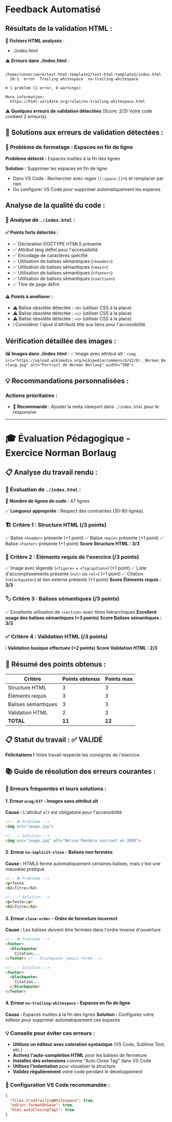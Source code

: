 # Feedback Automatisé

## Résultats de la validation HTML :

📁 **Fichiers HTML analysés** :
- ./index.html

⚠️ **Erreurs dans ./index.html** :
```

/home/runner/work/test-html-template2/test-html-template2/index.html
  26:1  error  Trailing whitespace  no-trailing-whitespace

✖ 1 problem (1 error, 0 warnings)

More information:
  https://html-validate.org/rules/no-trailing-whitespace.html

```
⚠️ **Quelques erreurs de validation détectées** (Score: 2/3)
Votre code contient 2 erreur(s).

## 🔧 Solutions aux erreurs de validation détectées :

### 🧹 **Problème de formatage : Espaces en fin de ligne**

**Problème détecté :** Espaces inutiles à la fin des lignes

**Solution :** Supprimer les espaces en fin de ligne
- Dans VS Code : Rechercher avec regex `[[:space:]]+$` et remplacer par rien
- Ou configurer VS Code pour supprimer automatiquement les espaces


## Analyse de la qualité du code :

### 📄 Analyse de `./index.html` :

#### ✅ **Points forts détectés** :
- ✅ Déclaration DOCTYPE HTML5 présente
- ✅ Attribut lang défini pour l'accessibilité
- ✅ Encodage de caractères spécifié
- ✅ Utilisation de balises sémantiques (`<header>`)
- ✅ Utilisation de balises sémantiques (`<main>`)
- ✅ Utilisation de balises sémantiques (`<footer>`)
- ✅ Utilisation de balises sémantiques (`<section>`)
- ✅ Titre de page défini

#### ⚠️ **Points à améliorer** :
- ⚠️ Balise obsolète détectée : `<b>` (utiliser CSS à la place)
- ⚠️ Balise obsolète détectée : `<i>` (utiliser CSS à la place)
- ⚠️ Balise obsolète détectée : `<u>` (utiliser CSS à la place)
- ℹ️ Considérer l'ajout d'attributs title aux liens pour l'accessibilité

## Vérification détaillée des images :

🖼️ **Images dans ./index.html** :
  ✅ Image avec attribut alt : `<img src="https://upload.wikimedia.org/wikipedia/commons/d/d2/Dr._Norman_Borlaug.jpg" alt="Portrait de Norman Borlaug" width="300">`


## 💡 Recommandations personnalisées :

### Actions prioritaires :
- 📱 **Recommandé** : Ajouter la meta viewport dans `./index.html` pour le responsive


---

# 🎓 Évaluation Pédagogique - Exercice Norman Borlaug

## 📋 Analyse du travail rendu :

### 📄 Évaluation de `./index.html` :

📏 **Nombre de lignes de code :** 47 lignes

✅ **Longueur appropriée :** Respect des contraintes (30-80 lignes).

### 🏗️ **Critère 1 : Structure HTML** (/3 points)

✅ Balise `<header>` présente (+1 point)
✅ Balise `<main>` présente (+1 point)
✅ Balise `<footer>` présente (+1 point)
**Score Structure HTML : 3/3**

### 🎯 **Critère 2 : Éléments requis de l'exercice** (/3 points)

✅ Image avec légende (`<figure>` + `<figcaption>`) (+1 point)
✅ Liste d'accomplissements présente (`<ul>` ou `<ol>`) (+1 point)
✅ Citation (`<blockquote>`) et lien externe présents (+1 point)
**Score Éléments requis : 3/3**

### 🏷️ **Critère 3 : Balises sémantiques** (/3 points)

✅ Excellente utilisation de `<section>` avec titres hiérarchiques
**Excellent usage des balises sémantiques (+3 points)**
**Score Balises sémantiques : 3/3**

### ✅ **Critère 4 : Validation HTML** (/3 points)

ℹ️ **Validation basique effectuée (+2 points)**
**Score Validation HTML : 2/3**

## 🔎 **Résumé des points obtenus :**

| Critère | Points obtenus | Points max |
|---------|----------------|------------|
| Structure HTML | 3 | 3 |
| Éléments requis | 3 | 3 |
| Balises sémantiques | 3 | 3 |
| Validation HTML | 2 | 3 |
| **TOTAL** | **11** | **12** |

## 📋 **Statut du travail :** ✅ VALIDÉ
**Félicitations !** Votre travail respecte les consignes de l'exercice.

## 📚 Guide de résolution des erreurs courantes :

### 🎯 **Erreurs fréquentes et leurs solutions** :

#### 1. Erreur `wcag/h37` - Images sans attribut alt
**Cause :** L'attribut `alt` est obligatoire pour l'accessibilité
```html
<!-- ❌ Problème -->
<img src="image.jpg">

<!-- ✅ Solution -->
<img src="image.jpg" alt="Nelson Mandela souriant en 2008">
```

#### 2. Erreur `no-implicit-close` - Balises non fermées
**Cause :** HTML5 ferme automatiquement certaines balises, mais c'est une mauvaise pratique
```html
<!-- ❌ Problème -->
<p>Texte
<h2>Titre</h2>

<!-- ✅ Solution -->
<p>Texte</p>
<h2>Titre</h2>
```

#### 3. Erreur `close-order` - Ordre de fermeture incorrect
**Cause :** Les balises doivent être fermées dans l'ordre inverse d'ouverture
```html
<!-- ❌ Problème -->
<footer>
  <blockquote>
    Citation...
</footer> <!-- blockquote jamais fermé -->

<!-- ✅ Solution -->
<footer>
  <blockquote>
    Citation...
  </blockquote>
</footer>
```

#### 4. Erreur `no-trailing-whitespace` - Espaces en fin de ligne
**Cause :** Espaces inutiles à la fin des lignes
**Solution :** Configurez votre éditeur pour supprimer automatiquement ces espaces

### 💡 **Conseils pour éviter ces erreurs** :

- **Utilisez un éditeur avec coloration syntaxique** (VS Code, Sublime Text, etc.)
- **Activez l'auto-completion HTML** pour les balises de fermeture
- **Installez des extensions** comme "Auto Close Tag" dans VS Code
- **Utilisez l'indentation** pour visualiser la structure
- **Validez régulièrement** votre code pendant le développement

### 🔧 **Configuration VS Code recommandée** :
```json
{
  "files.trimTrailingWhitespace": true,
  "editor.formatOnSave": true,
  "html.autoClosingTags": true
}
```

